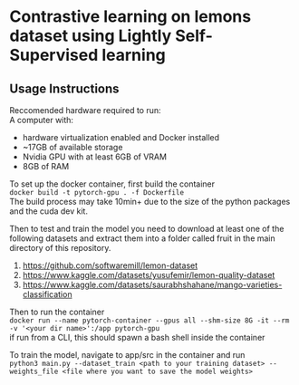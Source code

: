 # Contrastive learning on lemons dataset using Lightly Self-Supervised learning
## Usage Instructions
Reccomended hardware required to run:  
A computer with:
- hardware virtualization enabled and Docker installed
- ~17GB of available storage
- Nvidia GPU with at least 6GB of VRAM
- 8GB of RAM


To set up the docker container, first build the container  
`docker build -t pytorch-gpu . -f Dockerfile`  
The build process may take 10min+ due to the size of the python packages and the cuda dev kit.  


Then to test and train the model you need to download at least one of the following datasets and extract them into a folder called fruit in the main directory of this repository.
  1.  https://github.com/softwaremill/lemon-dataset
  2.  https://www.kaggle.com/datasets/yusufemir/lemon-quality-dataset
  3.  https://www.kaggle.com/datasets/saurabhshahane/mango-varieties-classification

Then to run the container  
`docker run --name pytorch-container --gpus all --shm-size 8G -it --rm -v '<your dir name>':/app pytorch-gpu`  
if run from a CLI, this should spawn a bash shell inside the container  

To train the model, navigate to app/src in the container and run  
`python3 main.py --dataset_train <path to your training dataset> --weights_file <file where you want to save the model weights>`  
